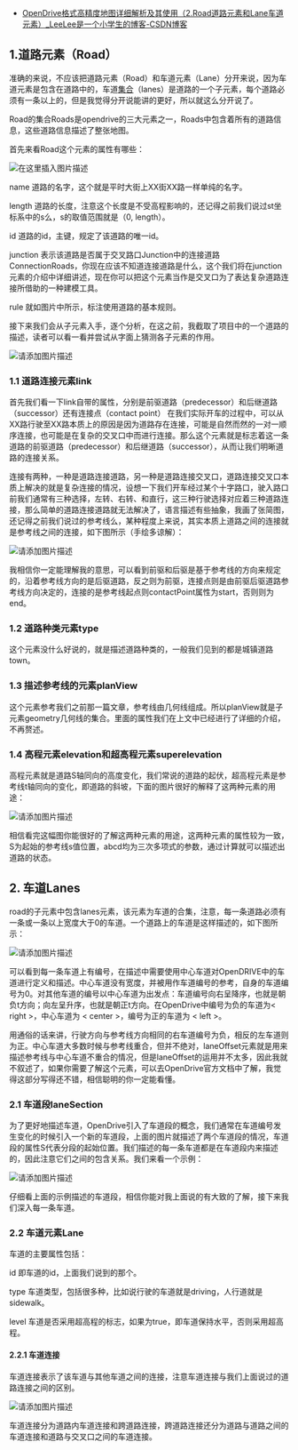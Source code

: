 - [OpenDrive格式高精度地图详细解析及其使用（2.Road道路元素和Lane车道元素）_LeeLee是一个小学生的博客-CSDN博客](https://blog.csdn.net/qq_39767850/article/details/122809208)

## 1.道路元素（Road）

准确的来说，不应该把道路元素（Road）和车道元素（Lane）分开来说，因为车道元素是包含在道路中的，车道[集合](https://so.csdn.net/so/search?q=集合&spm=1001.2101.3001.7020)（lanes）是道路的一个子元素，每个道路必须有一条以上的，但是我觉得分开说能讲的更好，所以就这么分开说了。

Road的集合Roads是opendrive的三大元素之一，Roads中包含着所有的道路信息，这些道路信息描述了整张地图。

首先来看Road这个元素的属性有哪些：

![在这里插入图片描述](https://img-blog.csdnimg.cn/eab59d02885f428491dfd37a7f120eb0.png?x-oss-process=image/watermark,type_d3F5LXplbmhlaQ,shadow_50,text_Q1NETiBATGVlTGVl5piv5LiA5Liq5bCP5a2m55Sf,size_20,color_FFFFFF,t_70,g_se,x_16)



name 道路的名字，这个就是平时大街上XX街XX路一样单纯的名字。

length 道路的长度，注意这个长度是不受高程影响的，还记得之前我们说过st坐标系中的s么，s的取值范围就是（0, length）。

id 道路的id，主键，规定了该道路的唯一id。

junction 表示该道路是否属于交叉路口Junction中的连接道路ConnectionRoads，你现在应该不知道连接道路是什么，这个我们将在junction元素的介绍中详细讲述，现在你可以把这个元素当作是交叉口为了表达复杂道路连接所借助的一种建模工具。

rule 就如图片中所示，标注使用道路的基本规则。

接下来我们会从子元素入手，逐个分析，在这之前，我截取了项目中的一个道路的描述，读者可以看一看并尝试从字面上猜测各子元素的作用。

![请添加图片描述](https://img-blog.csdnimg.cn/1435733d47774222bb0324ab35f6e574.png?x-oss-process=image/watermark,type_d3F5LXplbmhlaQ,shadow_50,text_Q1NETiBATGVlTGVl5piv5LiA5Liq5bCP5a2m55Sf,size_20,color_FFFFFF,t_70,g_se,x_16)

### 1.1 道路连接元素link

首先我们看一下link自带的属性，分别是前驱道路（predecessor）和后继道路（successor）还有连接点（contact point）
在我们实际开车的过程中，可以从XX路行驶至XX路本质上的原因是因为道路存在连接，可能是自然而然的一对一顺序连接，也可能是在复杂的交叉口中而进行连接。那么这个元素就是标志着这一条道路的前驱道路（predecessor）和后继道路（successor），从而让我们明晰道路的连接关系。

连接有两种，一种是道路连接道路，另一种是道路连接交叉口，道路连接交叉口本质上解决的就是复杂连接的情况，设想一下我们开车经过某个十字路口，驶入路口前我们通常有三种选择，左转、右转、和直行，这三种行驶选择对应着三种道路连接，那么简单的道路连接道路就无法解决了，语言描述有些抽象，我画了张简图，还记得之前我们说过的参考线么，某种程度上来说，其实本质上道路之间的连接就是参考线之间的连接，如下图所示（手绘多谅解）：

![请添加图片描述](https://img-blog.csdnimg.cn/ce24e07516254a85bbcd837ac3721199.png?x-oss-process=image/watermark,type_d3F5LXplbmhlaQ,shadow_50,text_Q1NETiBATGVlTGVl5piv5LiA5Liq5bCP5a2m55Sf,size_20,color_FFFFFF,t_70,g_se,x_16)

我相信你一定能理解我的意思，可以看到前驱和后驱是基于参考线的方向来规定的，沿着参考线方向的是后驱道路，反之则为前驱，连接点则是由前驱后驱道路参考线方向决定的，连接的是参考线起点则contactPoint属性为start，否则则为end。

### 1.2 道路种类元素type

这个元素没什么好说的，就是描述道路种类的，一般我们见到的都是城镇道路town。

### 1.3 描述参考线的元素planView

这个元素参考我们之前那一篇文章，参考线由几何线组成。所以planView就是子元素geometry几何线的集合。里面的属性我们在上文中已经进行了详细的介绍，不再赘述。

### 1.4 高程元素elevation和超高程元素superelevation

高程元素就是道路S轴同向的高度变化，我们常说的道路的起伏，超高程元素是参考线t轴同向的变化，即道路的斜坡，下面的图片很好的解释了这两种元素的用途：

![请添加图片描述](https://img-blog.csdnimg.cn/086ba46c7ce642adacf5d7f6508a860c.png?x-oss-process=image/watermark,type_d3F5LXplbmhlaQ,shadow_50,text_Q1NETiBATGVlTGVl5piv5LiA5Liq5bCP5a2m55Sf,size_14,color_FFFFFF,t_70,g_se,x_16)

相信看完这幅图你能很好的了解这两种元素的用途，这两种元素的属性较为一致，S为起始的参考线s值位置，abcd均为三次多项式的参数，通过计算就可以描述出道路的状态。

## 2. 车道Lanes

road的子元素中包含lanes元素，该元素为车道的合集，注意，每一条道路必须有一条或一条以上宽度大于0的车道。一个道路上的车道是这样描述的，如下图所示：

![请添加图片描述](https://img-blog.csdnimg.cn/82776fe355224155b03ba6c3743060bb.png?x-oss-process=image/watermark,type_d3F5LXplbmhlaQ,shadow_50,text_Q1NETiBATGVlTGVl5piv5LiA5Liq5bCP5a2m55Sf,size_17,color_FFFFFF,t_70,g_se,x_16)

可以看到每一条车道上有编号，在描述中需要使用中心车道对OpenDRIVE中的车道进行定义和描述。中心车道没有宽度，并被用作车道编号的参考，自身的车道编号为0。对其他车道的编号以中心车道为出发点：车道编号向右呈降序，也就是朝负t方向；向左呈升序，也就是朝正t方向。在OpenDrive中编号为负的车道为< right >，中心车道为 < center >，编号为正的车道为 < left >。

用通俗的话来讲，行驶方向与参考线方向相同的右车道编号为负，相反的左车道则为正。中心车道大多数时候与参考线重合，但并不绝对，laneOffset元素就是用来描述参考线与中心车道不重合的情况，但是laneOffset的运用并不太多，因此我就不叙述了，如果你需要了解这个元素，可以去OpenDrive官方文档中了解，我觉得这部分写得还不错，相信聪明的你一定能看懂。

### 2.1 车道段laneSection

为了更好地描述车道，OpenDrive引入了车道段的概念，我们通常在车道编号发生变化的时候引入一个新的车道段，上面的图片就描述了两个车道段的情况，车道段的属性S代表分段的起始位置。我们描述的每一条车道都是在车道段内来描述的，因此注意它们之间的包含关系。我们来看一个示例：

![请添加图片描述](https://img-blog.csdnimg.cn/7aa8168f3586446e9df57c7b35c3f84f.png?x-oss-process=image/watermark,type_d3F5LXplbmhlaQ,shadow_50,text_Q1NETiBATGVlTGVl5piv5LiA5Liq5bCP5a2m55Sf,size_15,color_FFFFFF,t_70,g_se,x_16)

仔细看上面的示例描述的车道段，相信你能对我上面说的有大致的了解，接下来我们深入每一条车道。

### 2.2 车道元素Lane

车道的主要属性包括：

id 即车道的id，上面我们说到的那个。

type 车道类型，包括很多种，比如说行驶的车道就是driving，人行道就是sidewalk。

level 车道是否采用超高程的标志，如果为true，即车道保持水平，否则采用超高程。

#### 2.2.1 车道连接

车道连接表示了该车道与其他车道之间的连接，注意车道连接与我们上面说过的道路连接之间的区别。

![请添加图片描述](https://img-blog.csdnimg.cn/ffcc11127ed64178ad5b21d0388acbb1.png?x-oss-process=image/watermark,type_d3F5LXplbmhlaQ,shadow_50,text_Q1NETiBATGVlTGVl5piv5LiA5Liq5bCP5a2m55Sf,size_16,color_FFFFFF,t_70,g_se,x_16)

车道连接分为道路内车道连接和跨道路连接，跨道路连接还分为道路与道路之间的车道连接和道路与交叉口之间的车道连接。